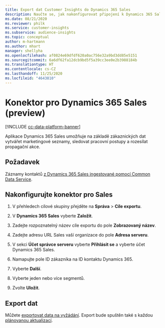 ```yaml
---
title: Export dat Customer Insights do Dynamics 365 Sales
description: Naučte se, jak nakonfigurovat připojení k Dynamics 365 Sales.
ms.date: 08/21/2020
ms.reviewer: philk
ms.service: customer-insights
ms.subservice: audience-insights
ms.topic: conceptual
author: m-hartmann
ms.author: mhart
manager: shellyha
ms.openlocfilehash: af0824e69dfdf620a0ac756e32a9bd3dd85e5151
ms.sourcegitcommit: 6a6df62fa12dcb9bd5f5a39cc3ee0e2b3988184b
ms.translationtype: HT
ms.contentlocale: cs-CZ
ms.lasthandoff: 11/25/2020
ms.locfileid: "4643810"
---
```

# <a name="connector-for-dynamics-365-sales-preview"></a>Konektor pro Dynamics 365 Sales (preview)

[!INCLUDE [cc-data-platform-banner](../includes/cc-data-platform-banner.md)]

Aplikace Dynamics 365 Sales umožňuje na základě zákaznických dat vytvářet marketingové seznamy, sledovat pracovní postupy a rozesílat propagační akce.

## <a name="prerequisite"></a>Požadavek

Záznamy kontaktů [z Dynamics 365 Sales ingestované pomocí Common Data Service](connect-power-query.md).

## <a name="configure-the-connector-for-sales"></a>Nakonfigurujte konektor pro Sales

1. V přehledech cílové skupiny přejděte na **Správa** > **Cíle exportu**.

1. V **Dynamics 365 Sales** vyberte **Založit**.

1. Zadejte rozpoznatelný název cíle exportu do pole **Zobrazovaný název**.

1. Zadejte adresu URL Sales vaší organizace do pole **Adresa serveru**.

1. V sekci **Účet správce serveru** vyberte **Přihlásit se** a vyberte účet Dynamics 365 Sales.

1. Namapujte pole ID zákazníka na ID kontaktu Dynamics 365.

1. Vyberte **Další**.

1. Vyberte jeden nebo více segmentů.

1. Zvolte **Uložit**.

## <a name="export-the-data"></a>Export dat

Můžete [exportovat data na vyžádání](export-destinations.md). Export bude spuštěn také s každou [plánovanou aktualizací](system.md#schedule-tab).

